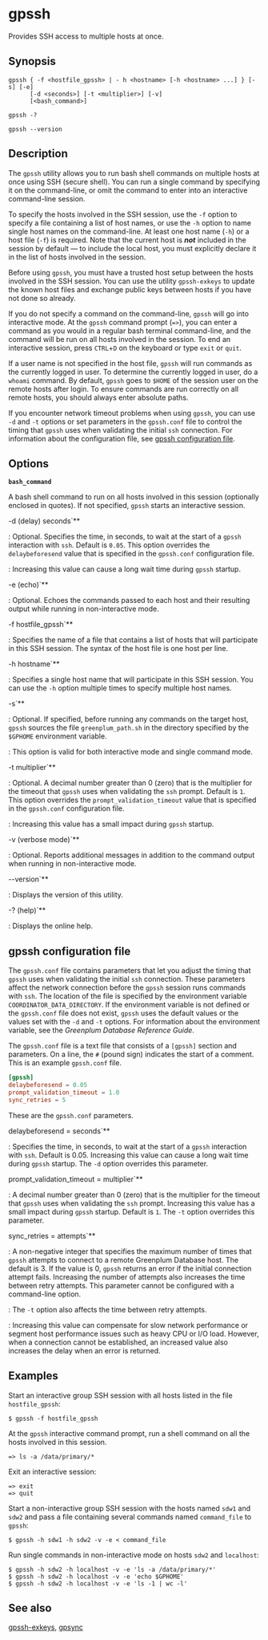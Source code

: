 # gpssh

Provides SSH access to multiple hosts at once.

## Synopsis

```shell
gpssh { -f <hostfile_gpssh> | - h <hostname> [-h <hostname> ...] } [-s] [-e]
      [-d <seconds>] [-t <multiplier>] [-v]
      [<bash_command>]

gpssh -? 

gpssh --version
```

## Description

The `gpssh` utility allows you to run bash shell commands on multiple hosts at once using SSH (secure shell). You can run a single command by specifying it on the command-line, or omit the command to enter into an interactive command-line session.

To specify the hosts involved in the SSH session, use the `-f` option to specify a file containing a list of host names, or use the `-h` option to name single host names on the command-line. At least one host name (`-h`) or a host file (`-f`) is required. Note that the current host is ***not*** included in the session by default — to include the local host, you must explicitly declare it in the list of hosts involved in the session.

Before using `gpssh`, you must have a trusted host setup between the hosts involved in the SSH session. You can use the utility `gpssh-exkeys` to update the known host files and exchange public keys between hosts if you have not done so already.

If you do not specify a command on the command-line, `gpssh` will go into interactive mode. At the `gpssh` command prompt (`=>`), you can enter a command as you would in a regular bash terminal command-line, and the command will be run on all hosts involved in the session. To end an interactive session, press `CTRL`+`D` on the keyboard or type `exit` or `quit`.

If a user name is not specified in the host file, `gpssh` will run commands as the currently logged in user. To determine the currently logged in user, do a `whoami` command. By default, `gpssh` goes to `$HOME` of the session user on the remote hosts after login. To ensure commands are run correctly on all remote hosts, you should always enter absolute paths.

If you encounter network timeout problems when using `gpssh`, you can use `-d` and `-t` options or set parameters in the `gpssh.conf` file to control the timing that `gpssh` uses when validating the initial `ssh` connection. For information about the configuration file, see [gpssh configuration file](#gpssh-configuration-file).

## Options

**`bash_command`**

A bash shell command to run on all hosts involved in this session (optionally enclosed in quotes). If not specified, `gpssh` starts an interactive session.

-d (delay) seconds`**

:   Optional. Specifies the time, in seconds, to wait at the start of a `gpssh` interaction with `ssh`. Default is `0.05`. This option overrides the `delaybeforesend` value that is specified in the `gpssh.conf` configuration file.

:   Increasing this value can cause a long wait time during `gpssh` startup.

-e (echo)`**

:   Optional. Echoes the commands passed to each host and their resulting output while running in non-interactive mode.

-f hostfile_gpssh`**

:   Specifies the name of a file that contains a list of hosts that will participate in this SSH session. The syntax of the host file is one host per line.

-h hostname`**

:   Specifies a single host name that will participate in this SSH session. You can use the `-h` option multiple times to specify multiple host names.

-s`**

:   Optional. If specified, before running any commands on the target host, `gpssh` sources the file `greenplum_path.sh` in the directory specified by the `$GPHOME` environment variable.

:   This option is valid for both interactive mode and single command mode.

-t multiplier`**

:   Optional. A decimal number greater than 0 (zero) that is the multiplier for the timeout that `gpssh` uses when validating the `ssh` prompt. Default is `1`. This option overrides the `prompt_validation_timeout` value that is specified in the `gpssh.conf` configuration file.

:   Increasing this value has a small impact during `gpssh` startup.

-v (verbose mode)`**

:   Optional. Reports additional messages in addition to the command output when running in non-interactive mode.

--version`**

:   Displays the version of this utility.

-? (help)`**

:   Displays the online help.

## gpssh configuration file

The `gpssh.conf` file contains parameters that let you adjust the timing that `gpssh` uses when validating the initial `ssh` connection. These parameters affect the network connection before the `gpssh` session runs commands with `ssh`. The location of the file is specified by the environment variable `COORDINATOR_DATA_DIRECTORY`. If the environment variable is not defined or the `gpssh.conf` file does not exist, `gpssh` uses the default values or the values set with the `-d` and `-t` options. For information about the environment variable, see the *Greenplum Database Reference Guide*.

The `gpssh.conf` file is a text file that consists of a `[gpssh]` section and parameters. On a line, the `#` (pound sign) indicates the start of a comment. This is an example `gpssh.conf` file.

```conf
[gpssh]
delaybeforesend = 0.05
prompt_validation_timeout = 1.0
sync_retries = 5
```

These are the `gpssh.conf` parameters.

delaybeforesend = seconds`**

:   Specifies the time, in seconds, to wait at the start of a `gpssh` interaction with `ssh`. Default is 0.05. Increasing this value can cause a long wait time during `gpssh` startup. The `-d` option overrides this parameter.

prompt_validation_timeout = multiplier`**

:   A decimal number greater than 0 (zero) that is the multiplier for the timeout that `gpssh` uses when validating the `ssh` prompt. Increasing this value has a small impact during `gpssh` startup. Default is `1`. The `-t` option overrides this parameter.

sync_retries = attempts`**

:   A non-negative integer that specifies the maximum number of times that `gpssh` attempts to connect to a remote Greenplum Database host. The default is 3. If the value is 0, `gpssh` returns an error if the initial connection attempt fails. Increasing the number of attempts also increases the time between retry attempts. This parameter cannot be configured with a command-line option.

:   The `-t` option also affects the time between retry attempts.

:   Increasing this value can compensate for slow network performance or segment host performance issues such as heavy CPU or I/O load. However, when a connection cannot be established, an increased value also increases the delay when an error is returned.

## Examples

Start an interactive group SSH session with all hosts listed in the file `hostfile_gpssh`:

```shell
$ gpssh -f hostfile_gpssh
```

At the `gpssh` interactive command prompt, run a shell command on all the hosts involved in this session.

```shell
=> ls -a /data/primary/*
```

Exit an interactive session:

```shell
=> exit
=> quit
```

Start a non-interactive group SSH session with the hosts named `sdw1` and `sdw2` and pass a file containing several commands named `command_file` to `gpssh`:

```shell
$ gpssh -h sdw1 -h sdw2 -v -e < command_file
```

Run single commands in non-interactive mode on hosts `sdw2` and `localhost`:

```shell
$ gpssh -h sdw2 -h localhost -v -e 'ls -a /data/primary/*'
$ gpssh -h sdw2 -h localhost -v -e 'echo $GPHOME'
$ gpssh -h sdw2 -h localhost -v -e 'ls -1 | wc -l'
```

## See also

[gpssh-exkeys](/docs/system-utilities/gpssh-exkeys.md), [gpsync](/docs/system-utilities/gpsync.md)
